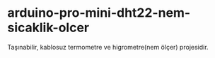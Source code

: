 # arduino-pro-mini-dht22-nem-sicaklik-olcer
Taşınabilir, kablosuz termometre ve higrometre(nem ölçer) projesidir.


